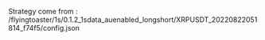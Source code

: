 Strategy come from : /flyingtoaster/1s/0.1.2_1sdata_auenabled_longshort/XRPUSDT_20220822051814_f74f5/config.json